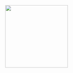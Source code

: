 <a href="https://open.spotify.com/track/4RtFabLO2KuYlxBlgHkg64">
  <img src="https://github.com/tobwil/markdown_website/assets/72387477/91f9297c-8f48-47a1-9592-56bc57855d5b" width="200" height="200">
</a>
